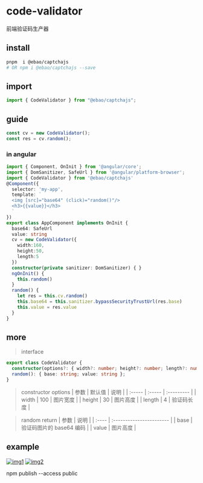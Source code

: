 # code-validator

前端验证码生产器

## install

```bash
pnpm  i @ebao/captchajs
# OR npm i @ebao/captchajs --save
```

## import

```js
import { CodeValidator } from "@ebao/captchajs";
```

## guide

```js
const cv = new CodeValidator();
const res = cv.random();
```

### in angular

```ts
import { Component, OnInit } from '@angular/core';
import { DomSanitizer, SafeUrl } from '@angular/platform-browser';
import { CodeValidator } from '@ebao/captchajs'
@Component({
  selector: 'my-app',
  template: `
  <img [src]="base64" (click)="random()"/>
  <h3>{{value}}</h3>
  `
})
export class AppComponent implements OnInit {
  base64: SafeUrl
  value: string
  cv = new CodeValidator({
    width:160,
    height:50,
    length:5
  })
  constructor(private sanitizer: DomSanitizer) { }
  ngOnInit() {
    this.random()
  }
  random() {
    let res = this.cv.random()
    this.base64 = this.sanitizer.bypassSecurityTrustUrl(res.base)
    this.value = res.value
  }
}
```

## more

> interface

```ts
export class CodeValidator {
  constructor(options?: { width?: number; height?: number; length?: number });
  random(): { base: string; value: string };
}
```

> constructor options
| 参数   | 默认值 | 说明       |
| :----- | :----- | :--------- |
| width  | 100    | 图片宽度   |
| height | 30     | 图片高度   |
| length | 4      | 验证码长度 |

> random return
| 参数  | 说明                     |
| :---- | :----------------------- |
| base  | 验证码图片的 base64 编码 |
| value | 图片高度                 |

## example

[![img1](./doc/code.png)](https://stackblitz.com/edit/code-validator)
[![img2](./doc/code1.png)](https://stackblitz.com/edit/code-validator)

npm publish --access public
